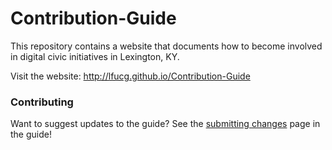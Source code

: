# Contribution-Guide

This repository contains a website that documents how to become involved in
digital civic initiatives in Lexington, KY.

Visit the website: http://lfucg.github.io/Contribution-Guide

### Contributing

Want to suggest updates to the guide? See the [submitting
changes][submitting-changes] page in the guide!

[submitting-changes]: http://lfucg.github.cio/Contribution-Guide/github/submitting-changes
